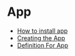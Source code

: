 # App
* [How to install app](https://docs.decentranetwork.org/apps/embedded/how_to_install_app.html)
* [Creating the App](https://docs.decentranetwork.org/apps/embedded/creating_a_app.html)
* [Definition For App](https://docs.decentranetwork.org/apps/embedded/definition_for_app.html)
